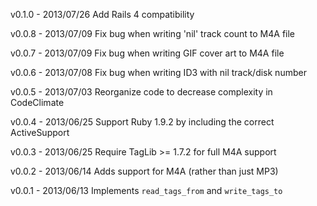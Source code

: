 v0.1.0  - 2013/07/26 Add Rails 4 compatibility

v0.0.8  - 2013/07/09 Fix bug when writing 'nil' track count to M4A file

v0.0.7  - 2013/07/09 Fix bug when writing GIF cover art to M4A file

v0.0.6  - 2013/07/08 Fix bug when writing ID3 with nil track/disk number

v0.0.5  - 2013/07/03 Reorganize code to decrease complexity in CodeClimate

v0.0.4  - 2013/06/25 Support Ruby 1.9.2 by including the correct ActiveSupport

v0.0.3  - 2013/06/25 Require TagLib >= 1.7.2 for full M4A support

v0.0.2  - 2013/06/14 Adds support for M4A (rather than just MP3)

v0.0.1  - 2013/06/13 Implements `read_tags_from` and `write_tags_to`
